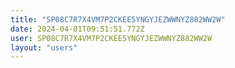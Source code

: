 ```yaml
---
title: "SP08C7R7X4VM7P2CKEE5YNGYJEZWWNYZ882WW2W"
date: 2024-04-01T09:51:51.772Z
user: SP08C7R7X4VM7P2CKEE5YNGYJEZWWNYZ882WW2W
layout: "users"
---
```

    